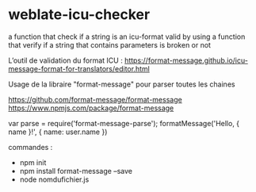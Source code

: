 # weblate-icu-checker
a function that check if a string is an icu-format valid 
by using a function that verify if a string that contains parameters is broken or not

L’outil de validation du format ICU :
https://format-message.github.io/icu-message-format-for-translators/editor.html

Usage de la libraire "format-message" pour parser toutes les chaines 

https://github.com/format-message/format-message
https://www.npmjs.com/package/format-message

var parse = require('format-message-parse');
formatMessage('Hello, { name }!', { name: user.name })

commandes :

-	npm init
-	npm install format-message –save
-	node nomdufichier.js

